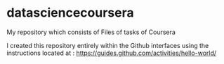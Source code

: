 # datasciencecoursera

My repository which consists of Files of tasks of Coursera

I created this repository entirely within the Github interfaces using the instructions located at :
https://guides.github.com/activities/hello-world/
